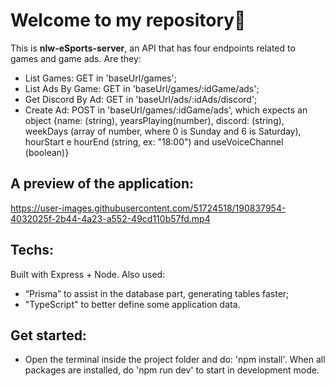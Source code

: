 # Welcome to my repository👋
This is **nlw-eSports-server**, an API that has four endpoints related to games and game ads. Are they:
- List Games: GET in 'baseUrl/games';
- List Ads By Game: GET in 'baseUrl/games/:idGame/ads';
- Get Discord By Ad: GET in 'baseUrl/ads/:idAds/discord';
- Create Ad: POST in 'baseUrl/games/:idGame/ads', which expects an object 
  {name: (string), yearsPlaying(number), discord: (string), weekDays (array of number, where 0 is Sunday and 6 is Saturday), hourStart e hourEnd (string, ex: "18:00") and useVoiceChannel (boolean)}

## A preview of the application:
https://user-images.githubusercontent.com/51724518/190837954-4032025f-2b44-4a23-a552-49cd110b57fd.mp4


## Techs:
Built with Express + Node. Also used:
- “Prisma” to assist in the database part, generating tables faster;
- "TypeScript" to better define some application data.

## Get started:
- Open the terminal inside the project folder and do: 'npm install'. When all packages are installed, do 'npm run dev' to start in development mode.
